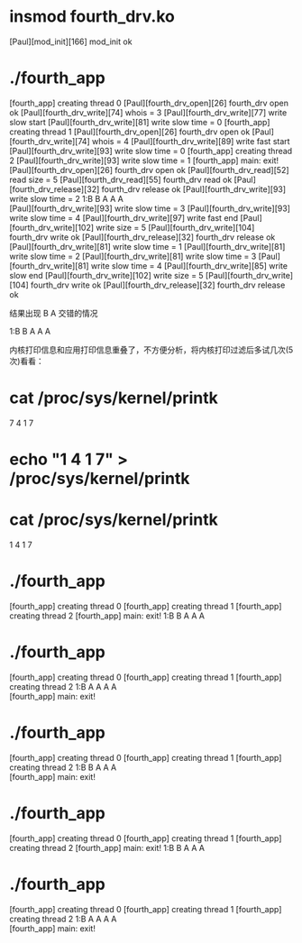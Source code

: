 # insmod fourth_drv.ko 
[Paul][mod_init][166] mod_init ok
# ./fourth_app 
[fourth_app] creating thread 0
[Paul][fourth_drv_open][26] fourth_drv open ok
[Paul][fourth_drv_write][74] whois = 3
[Paul][fourth_drv_write][77] write slow start
[Paul][fourth_drv_write][81] write slow time = 0
[fourth_app] creating thread 1
[Paul][fourth_drv_open][26] fourth_drv open ok
[Paul][fourth_drv_write][74] whois = 4
[Paul][fourth_drv_write][89] write fast start
[Paul][fourth_drv_write][93] write slow time = 0
[fourth_app] creating thread 2
[Paul][fourth_drv_write][93] write slow time = 1
[fourth_app] main: exit!
[Paul][fourth_drv_open][26] fourth_drv open ok
[Paul][fourth_drv_read][52] read size = 5
[Paul][fourth_drv_read][55] fourth_drv read ok
[Paul][fourth_drv_release][32] fourth_drv release ok
[Paul][fourth_drv_write][93] write slow time = 2
 1:B  B  A  A  A  
[Paul][fourth_drv_write][93] write slow time = 3
[Paul][fourth_drv_write][93] write slow time = 4
[Paul][fourth_drv_write][97] write fast end
[Paul][fourth_drv_write][102] write size = 5
[Paul][fourth_drv_write][104] fourth_drv write ok
[Paul][fourth_drv_release][32] fourth_drv release ok
[Paul][fourth_drv_write][81] write slow time = 1
[Paul][fourth_drv_write][81] write slow time = 2
[Paul][fourth_drv_write][81] write slow time = 3
[Paul][fourth_drv_write][81] write slow time = 4
[Paul][fourth_drv_write][85] write slow end
[Paul][fourth_drv_write][102] write size = 5
[Paul][fourth_drv_write][104] fourth_drv write ok
[Paul][fourth_drv_release][32] fourth_drv release ok

结果出现 B A 交错的情况

 1:B  B  A  A  A  
 
内核打印信息和应用打印信息重叠了，不方便分析，将内核打印过滤后多试几次(5次)看看：

# cat /proc/sys/kernel/printk
7	4	1	7
# echo "1 4 1 7" > /proc/sys/kernel/printk
# cat /proc/sys/kernel/printk
1	4	1	7
# ./fourth_app 
[fourth_app] creating thread 0
[fourth_app] creating thread 1
[fourth_app] creating thread 2
[fourth_app] main: exit!
 1:B  B  A  A  A  
# ./fourth_app 
[fourth_app] creating thread 0
[fourth_app] creating thread 1
[fourth_app] creating thread 2
 1:B  A  A  A  A  
[fourth_app] main: exit!
# ./fourth_app 
[fourth_app] creating thread 0
[fourth_app] creating thread 1
[fourth_app] creating thread 2
 1:B  B  A  A  A  
[fourth_app] main: exit!
# ./fourth_app 
[fourth_app] creating thread 0
[fourth_app] creating thread 1
[fourth_app] creating thread 2
[fourth_app] main: exit!
 1:B  B  A  A  A  
# ./fourth_app 
[fourth_app] creating thread 0
[fourth_app] creating thread 1
[fourth_app] creating thread 2
 1:B  A  A  A  A  
[fourth_app] main: exit!
